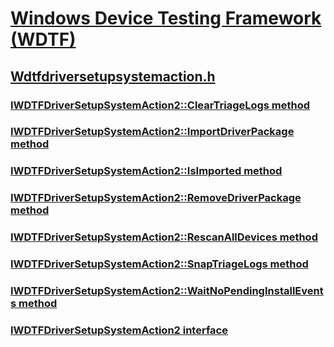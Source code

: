 # [Windows Device Testing Framework (WDTF)](../_dtf/index.md)
## [Wdtfdriversetupsystemaction.h](index.md)
### [IWDTFDriverSetupSystemAction2::ClearTriageLogs method](../wdtfdriversetupsystemaction/nf-wdtfdriversetupsystemaction-iwdtfdriversetupsystemaction2-cleartriagelogs.md)
### [IWDTFDriverSetupSystemAction2::ImportDriverPackage method](../wdtfdriversetupsystemaction/nf-wdtfdriversetupsystemaction-iwdtfdriversetupsystemaction2-importdriverpackage.md)
### [IWDTFDriverSetupSystemAction2::IsImported method](../wdtfdriversetupsystemaction/nf-wdtfdriversetupsystemaction-iwdtfdriversetupsystemaction2-isimported.md)
### [IWDTFDriverSetupSystemAction2::RemoveDriverPackage method](../wdtfdriversetupsystemaction/nf-wdtfdriversetupsystemaction-iwdtfdriversetupsystemaction2-removedriverpackage.md)
### [IWDTFDriverSetupSystemAction2::RescanAllDevices method](../wdtfdriversetupsystemaction/nf-wdtfdriversetupsystemaction-iwdtfdriversetupsystemaction2-rescanalldevices.md)
### [IWDTFDriverSetupSystemAction2::SnapTriageLogs method](../wdtfdriversetupsystemaction/nf-wdtfdriversetupsystemaction-iwdtfdriversetupsystemaction2-snaptriagelogs.md)
### [IWDTFDriverSetupSystemAction2::WaitNoPendingInstallEvents method](../wdtfdriversetupsystemaction/nf-wdtfdriversetupsystemaction-iwdtfdriversetupsystemaction2-waitnopendinginstallevents.md)
### [IWDTFDriverSetupSystemAction2 interface](../wdtfdriversetupsystemaction/nn-wdtfdriversetupsystemaction-iwdtfdriversetupsystemaction2.md)
